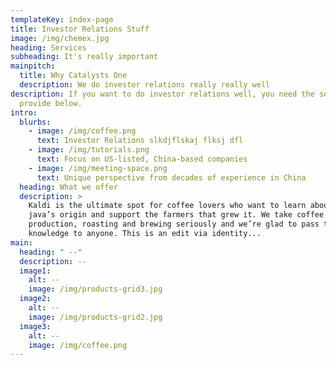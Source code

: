 ```yaml
---
templateKey: index-page
title: Investor Relations Stuff
image: /img/chemex.jpg
heading: Services
subheading: It's really important
mainpitch:
  title: Why Catalysts One
  description: We do investor relations really really well
description: If you want to do investor relations well, you need the services we
  provide below.
intro:
  blurbs:
    - image: /img/coffee.png
      text: Investor Relations slkdjflskaj flksj dfl
    - image: /img/tutorials.png
      text: Focus on US-listed, China-based companies
    - image: /img/meeting-space.png
      text: Unique perspective from decades of experience in China
  heading: What we offer
  description: >
    Kaldi is the ultimate spot for coffee lovers who want to learn about their
    java’s origin and support the farmers that grew it. We take coffee
    production, roasting and brewing seriously and we’re glad to pass that
    knowledge to anyone. This is an edit via identity...
main:
  heading: " --"
  description: --
  image1:
    alt: --
    image: /img/products-grid3.jpg
  image2:
    alt: --
    image: /img/products-grid2.jpg
  image3:
    alt: --
    image: /img/coffee.png
---
```

